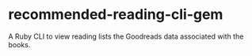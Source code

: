 # recommended-reading-cli-gem
A Ruby CLI to view reading lists the Goodreads data associated with the books.
